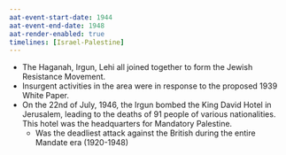 ```yaml
---
aat-event-start-date: 1944
aat-event-end-date: 1948
aat-render-enabled: true
timelines: [Israel-Palestine]
---
```

- The Haganah, Irgun, Lehi all joined together to form the Jewish Resistance Movement.
- Insurgent activities in the area were in response to the proposed 1939 White Paper.
- On the 22nd of July, 1946, the Irgun bombed the King David Hotel in Jerusalem, leading to the deaths of 91 people of various nationalities. This hotel was the headquarters for Mandatory Palestine.
  - Was the deadliest attack against the British during the entire Mandate era (1920-1948)
#